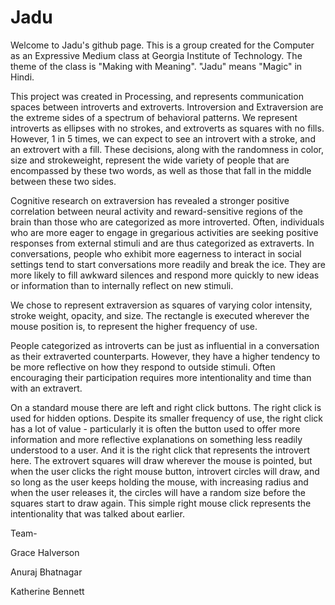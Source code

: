 # Jadu
Welcome to Jadu's github page. This is a group created for the Computer as an Expressive Medium class at Georgia Institute of Technology. The theme of the class is "Making with Meaning". "Jadu" means "Magic" in Hindi.

This project was created in Processing, and represents communication spaces between introverts and extroverts. Introversion and Extraversion are the extreme sides of a spectrum of behavioral patterns. We represent introverts as ellipses with no strokes, and extroverts as squares with no fills. However, 1 in 5 times, we can expect to see an introvert with a stroke, and an extrovert with a fill. These decisions, along with the randomness in color, size and strokeweight, represent the wide variety of people that are encompassed by these two words, as well as those that fall in the middle between these two sides. 

Cognitive research on extraversion has revealed a stronger positive correlation between neural activity and reward-sensitive regions of the brain than those who are categorized as more introverted. Often, individuals who are more eager to engage in gregarious activities are seeking positive responses from external stimuli and are thus categorized as extraverts. In conversations, people who exhibit more eagerness to interact in social settings tend to start conversations more readily and break the ice. They are more likely to fill awkward silences and respond more quickly to new ideas or information than to internally reflect on new stimuli. 

We chose to represent extraversion as squares of varying color intensity, stroke weight, opacity, and size. The rectangle is executed wherever the mouse position is, to represent the higher frequency of use.

People categorized as introverts can be just as influential in a conversation as their extraverted counterparts. However, they have a higher tendency to be more reflective on how they respond to outside stimuli. Often encouraging their participation requires more intentionality and time than with an extravert.

On a standard mouse there are left and right click buttons. The right click is used for hidden options. Despite its smaller frequency of use, the right click has a lot of value - particularly it is often the button used to offer more information and more reflective explanations on something less readily understood to a user. And it is the right click that represents the introvert here. The extrovert squares will draw wherever the mouse is pointed, but when the user clicks the right mouse button, introvert circles will draw, and so long as the user keeps holding the mouse, with increasing radius and when the user releases it, the circles will have a random size before the squares start to draw again. This simple right mouse click represents the intentionality that was talked about earlier.



Team-

Grace Halverson

Anuraj Bhatnagar

Katherine Bennett
